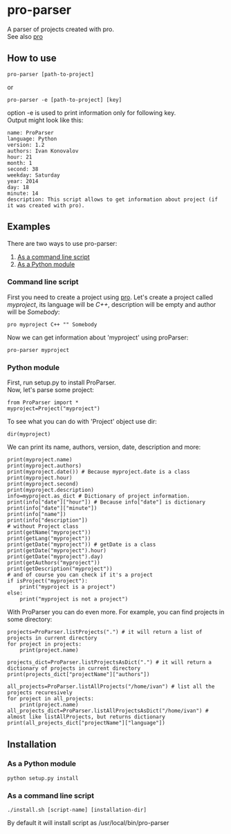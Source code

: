 pro-parser
==========

A parser of projects created with pro.<br>
See also [pro](https://github.com/SPython/pro)
## How to use ##
```
pro-parser [path-to-project]
```
or
```
pro-parser -e [path-to-project] [key]
```

option -e is used to print information only for following key.<br>
Output might look like this:
```
name: ProParser
language: Python
version: 1.2
authors: Ivan Konovalov
hour: 21
month: 1
second: 38
weekday: Saturday
year: 2014
day: 18
minute: 14
description: This script allows to get information about project (if it was created with pro).
```

## Examples ##
There are two ways to use pro-parser:<br/>
1. [As a command line script](#command-line-script)<br/>
2. [As a Python module](#python-module)
### Command line script ###
First you need to create a project using [pro](https://github.com/SPython/pro).
Let's create a project called _myproject_, its language will be _C++_, description will be empty and author will be _Somebody_:
```
pro myproject C++ "" Somebody
```
Now we can get information about 'myproject' using proParser:
```
pro-parser myproject
```
### Python module ###
First, run setup.py to install ProParser.<br/>
Now, let's parse some project:
```
from ProParser import *
myproject=Project("myproject")
```
To see what you can do with 'Project' object use dir:
```
dir(myproject)
```
We can print its name, authors, version, date, description and more:
```
print(myproject.name)
print(myproject.authors)
print(myproject.date()) # Because myproject.date is a class
print(myproject.hour)
print(myproject.second)
print(myproject.description)
info=myproject.as_dict # Dictionary of project information.
print(info["date"]["hour"]) # Because info["date"] is dictionary
print(info["date"]["minute"])
print(info["name"])
print(info["description"])
# without Project class
print(getName("myproject"))
print(getLang("myproject"))
print(getDate("myproject")) # getDate is a class
print(getDate("myproject").hour)
print(getDate("myproject").day)
print(getAuthors("myproject"))
print(getDescription("myproject"))
# and of course you can check if it's a project
if isProject("myproject"):
	print("myproject is a project")
else:
	print("myproject is not a project")
```

With ProParser you can do even more. For example, you can find projects in some directory:
```
projects=ProParser.listProjects(".") # it will return a list of projects in current directory
for project in projects:
	print(project.name)

projects_dict=ProParser.listProjectsAsDict(".") # it will return a dictionary of projects in current directory
print(projects_dict["projectName"]["authors"])

all_projects=ProParser.listAllProjects("/home/ivan") # list all the projects recuresively
for project in all_projects:
	print(project.name)
all_projects_dict=ProParser.listAllProjectsAsDict("/home/ivan") # almost like listAllProjects, but returns dictionary
print(all_projects_dict["projectName"]["language"])
```



## Installation ##
### As a Python module ###
```
python setup.py install
```
### As a command line script  ###
```
./install.sh [script-name] [installation-dir]
```
By default it will install script as /usr/local/bin/pro-parser
